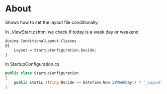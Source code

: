 ﻿# About

Shows how to set the layout file conditionally.

In _ViewStart.cshtml we check if today is a week day or weekend
```asp
@using ConditionalLayout.Classes
@{
    Layout = StartupConfiguration.Decide;
}
```

In StartupConfiguration.cs

```csharp
public class StartupConfiguration
{
    public static string Decide => DateTime.Now.IsWeekDay() ? "_Layout" : "_LayoutWeekend";
}
```